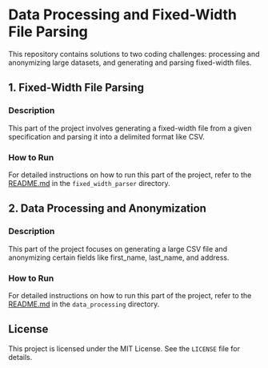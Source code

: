 # Data Processing and Fixed-Width File Parsing

This repository contains solutions to two coding challenges: processing and anonymizing large datasets, and generating and parsing fixed-width files.

## 1. Fixed-Width File Parsing

### Description
This part of the project involves generating a fixed-width file from a given specification and parsing it into a delimited format like CSV.

### How to Run

For detailed instructions on how to run this part of the project, refer to the [README.md](fixed_width_parser/README.md) in the `fixed_width_parser` directory.

## 2. Data Processing and Anonymization

### Description
This part of the project focuses on generating a large CSV file and anonymizing certain fields like first_name, last_name, and address.

### How to Run

For detailed instructions on how to run this part of the project, refer to the [README.md](data_processing/README.md) in the `data_processing` directory.

## License

This project is licensed under the MIT License. See the `LICENSE` file for details.
